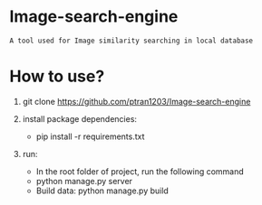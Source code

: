 # Image-search-engine
    A tool used for Image similarity searching in local database

# How to use?
1. git clone https://github.com/ptran1203/Image-search-engine

2. install package dependencies:
    - pip install -r requirements.txt

3. run:
    - In the root folder of project, run the following command
    - python manage.py server
    - Build data: python manage.py build
